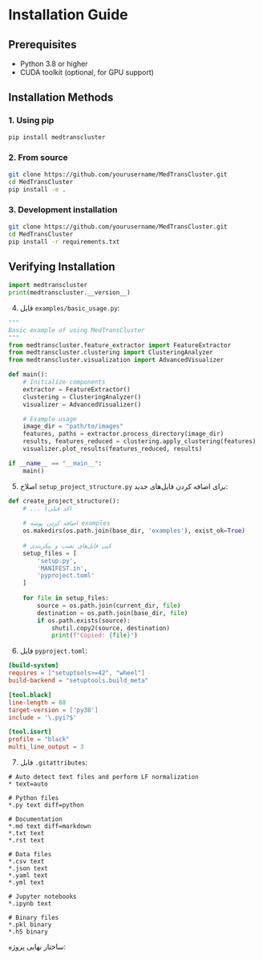# Installation Guide

## Prerequisites
- Python 3.8 or higher
- CUDA toolkit (optional, for GPU support)

## Installation Methods

### 1. Using pip
```bash
pip install medtranscluster
```

### 2. From source
```bash
git clone https://github.com/yourusername/MedTransCluster.git
cd MedTransCluster
pip install -e .
```

### 3. Development installation
```bash
git clone https://github.com/yourusername/MedTransCluster.git
cd MedTransCluster
pip install -r requirements.txt
```

## Verifying Installation
```python
import medtranscluster
print(medtranscluster.__version__)
```

4. فایل `examples/basic_usage.py`:

```python:examples/basic_usage.py
"""
Basic example of using MedTransCluster
"""
from medtranscluster.feature_extractor import FeatureExtractor
from medtranscluster.clustering import ClusteringAnalyzer
from medtranscluster.visualization import AdvancedVisualizer

def main():
    # Initialize components
    extractor = FeatureExtractor()
    clustering = ClusteringAnalyzer()
    visualizer = AdvancedVisualizer()

    # Example usage
    image_dir = "path/to/images"
    features, paths = extractor.process_directory(image_dir)
    results, features_reduced = clustering.apply_clustering(features)
    visualizer.plot_results(features_reduced, results)

if __name__ == "__main__":
    main()
```

5. اصلاح `setup_project_structure.py` برای اضافه کردن فایل‌های جدید:

```python:setup_project_structure.py
def create_project_structure():
    # ... (کد قبلی)
    
    # اضافه کردن پوشه examples
    os.makedirs(os.path.join(base_dir, 'examples'), exist_ok=True)
    
    # کپی فایل‌های نصب و پیکربندی
    setup_files = [
        'setup.py',
        'MANIFEST.in',
        'pyproject.toml'
    ]
    
    for file in setup_files:
        source = os.path.join(current_dir, file)
        destination = os.path.join(base_dir, file)
        if os.path.exists(source):
            shutil.copy2(source, destination)
            print(f"Copied: {file}")
```

6. فایل `pyproject.toml`:

```toml:pyproject.toml
[build-system]
requires = ["setuptools>=42", "wheel"]
build-backend = "setuptools.build_meta"

[tool.black]
line-length = 88
target-version = ['py38']
include = '\.pyi?$'

[tool.isort]
profile = "black"
multi_line_output = 3
```

7. فایل `.gitattributes`:

```text:.gitattributes
# Auto detect text files and perform LF normalization
* text=auto

# Python files
*.py text diff=python

# Documentation
*.md text diff=markdown
*.txt text
*.rst text

# Data files
*.csv text
*.json text
*.yaml text
*.yml text

# Jupyter notebooks
*.ipynb text

# Binary files
*.pkl binary
*.h5 binary
```

ساختار نهایی پروژه: 